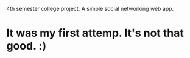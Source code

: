 4th semester college project. A simple social networking web app.

# It was my first attemp. It's not that good. :)
